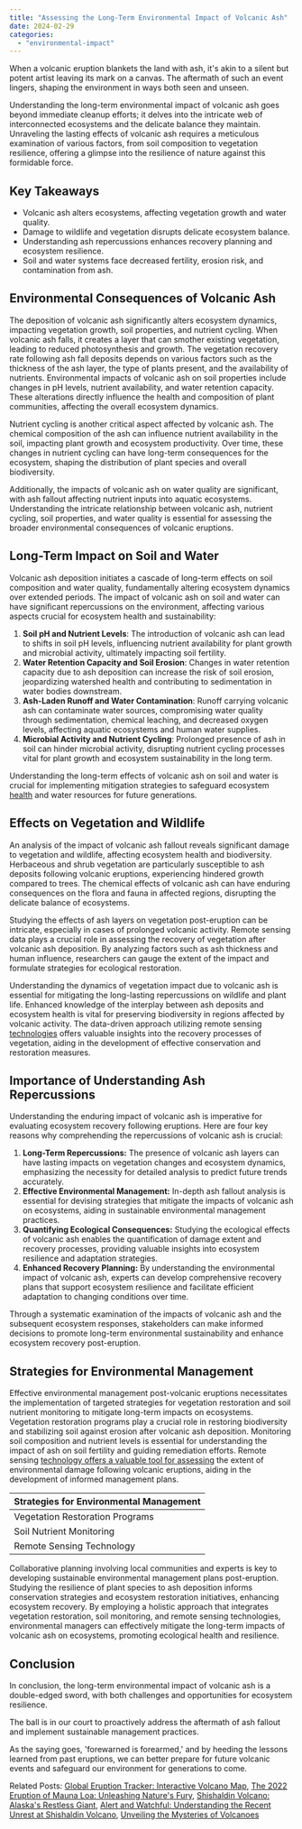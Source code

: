 ```yaml
---
title: "Assessing the Long-Term Environmental Impact of Volcanic Ash"
date: 2024-02-29
categories: 
  - "environmental-impact"
---
```


When a volcanic eruption blankets the land with ash, it's akin to a silent but potent artist leaving its mark on a canvas. The aftermath of such an event lingers, shaping the environment in ways both seen and unseen.

Understanding the long-term environmental impact of volcanic ash goes beyond immediate cleanup efforts; it delves into the intricate web of interconnected ecosystems and the delicate balance they maintain. Unraveling the lasting effects of volcanic ash requires a meticulous examination of various factors, from soil composition to vegetation resilience, offering a glimpse into the resilience of nature against this formidable force.

## Key Takeaways

- Volcanic ash alters ecosystems, affecting vegetation growth and water quality.
- Damage to wildlife and vegetation disrupts delicate ecosystem balance.
- Understanding ash repercussions enhances recovery planning and ecosystem resilience.
- Soil and water systems face decreased fertility, erosion risk, and contamination from ash.

## Environmental Consequences of Volcanic Ash

The deposition of volcanic ash significantly alters ecosystem dynamics, impacting vegetation growth, soil properties, and nutrient cycling. When volcanic ash falls, it creates a layer that can smother existing vegetation, leading to reduced photosynthesis and growth. The vegetation recovery rate following ash fall deposits depends on various factors such as the thickness of the ash layer, the type of plants present, and the availability of nutrients. Environmental impacts of volcanic ash on soil properties include changes in pH levels, nutrient availability, and water retention capacity. These alterations directly influence the health and composition of plant communities, affecting the overall ecosystem dynamics.

Nutrient cycling is another critical aspect affected by volcanic ash. The chemical composition of the ash can influence nutrient availability in the soil, impacting plant growth and ecosystem productivity. Over time, these changes in nutrient cycling can have long-term consequences for the ecosystem, shaping the distribution of plant species and overall biodiversity.

Additionally, the impacts of volcanic ash on water quality are significant, with ash fallout affecting nutrient inputs into aquatic ecosystems. Understanding the intricate relationship between volcanic ash, nutrient cycling, soil properties, and water quality is essential for assessing the broader environmental consequences of volcanic eruptions.

## Long-Term Impact on Soil and Water

Volcanic ash deposition initiates a cascade of long-term effects on soil composition and water quality, fundamentally altering ecosystem dynamics over extended periods. The impact of volcanic ash on soil and water can have significant repercussions on the environment, affecting various aspects crucial for ecosystem health and sustainability:

1. **Soil pH and Nutrient Levels**: The introduction of volcanic ash can lead to shifts in soil pH levels, influencing nutrient availability for plant growth and microbial activity, ultimately impacting soil fertility.
2. **Water Retention Capacity and Soil Erosion**: Changes in water retention capacity due to ash deposition can increase the risk of soil erosion, jeopardizing watershed health and contributing to sedimentation in water bodies downstream.
3. **Ash-Laden Runoff and Water Contamination**: Runoff carrying volcanic ash can contaminate water sources, compromising water quality through sedimentation, chemical leaching, and decreased oxygen levels, affecting aquatic ecosystems and human water supplies.
4. **Microbial Activity and Nutrient Cycling**: Prolonged presence of ash in soil can hinder microbial activity, disrupting nutrient cycling processes vital for plant growth and ecosystem sustainability in the long term.

Understanding the long-term effects of volcanic ash on soil and water is crucial for implementing mitigation strategies to safeguard ecosystem [health](https://magmamatters.com/understanding-volcanic-formation-a-comprehensive-guide/ "Understanding Volcanic Formation: A Comprehensive Guide") and water resources for future generations.

## Effects on Vegetation and Wildlife

An analysis of the impact of volcanic ash fallout reveals significant damage to vegetation and wildlife, affecting ecosystem health and biodiversity. Herbaceous and shrub vegetation are particularly susceptible to ash deposits following volcanic eruptions, experiencing hindered growth compared to trees. The chemical effects of volcanic ash can have enduring consequences on the flora and fauna in affected regions, disrupting the delicate balance of ecosystems.

Studying the effects of ash layers on vegetation post-eruption can be intricate, especially in cases of prolonged volcanic activity. Remote sensing data plays a crucial role in assessing the recovery of vegetation after volcanic ash deposition. By analyzing factors such as ash thickness and human influence, researchers can gauge the extent of the impact and formulate strategies for ecological restoration.

Understanding the dynamics of vegetation impact due to volcanic ash is essential for mitigating the long-lasting repercussions on wildlife and plant life. Enhanced knowledge of the interplay between ash deposits and ecosystem health is vital for preserving biodiversity in regions affected by volcanic activity. The data-driven approach utilizing remote sensing [technologies](https://magmamatters.com/the-art-and-science-of-volcano-monitoring/ "The Art and Science of Volcano Monitoring") offers valuable insights into the recovery processes of vegetation, aiding in the development of effective conservation and restoration measures.

## Importance of Understanding Ash Repercussions

Understanding the enduring impact of volcanic ash is imperative for evaluating ecosystem recovery following eruptions. Here are four key reasons why comprehending the repercussions of volcanic ash is crucial:

1. **Long-Term Repercussions:** The presence of volcanic ash layers can have lasting impacts on vegetation changes and ecosystem dynamics, emphasizing the necessity for detailed analysis to predict future trends accurately.
2. **Effective Environmental Management:** In-depth ash fallout analysis is essential for devising strategies that mitigate the impacts of volcanic ash on ecosystems, aiding in sustainable environmental management practices.
3. **Quantifying Ecological Consequences:** Studying the ecological effects of volcanic ash enables the quantification of damage extent and recovery processes, providing valuable insights into ecosystem resilience and adaptation strategies.
4. **Enhanced Recovery Planning:** By understanding the environmental impact of volcanic ash, experts can develop comprehensive recovery plans that support ecosystem resilience and facilitate efficient adaptation to changing conditions over time.

Through a systematic examination of the impacts of volcanic ash and the subsequent ecosystem responses, stakeholders can make informed decisions to promote long-term environmental sustainability and enhance ecosystem recovery post-eruption.

## Strategies for Environmental Management

Effective environmental management post-volcanic eruptions necessitates the implementation of targeted strategies for vegetation restoration and soil nutrient monitoring to mitigate long-term impacts on ecosystems. Vegetation restoration programs play a crucial role in restoring biodiversity and stabilizing soil against erosion after volcanic ash deposition. Monitoring soil composition and nutrient levels is essential for understanding the impact of ash on soil fertility and guiding remediation efforts. Remote sensing [technology offers a valuable tool for assessing](https://magmamatters.com/geothermal-energy-and-its-volcanic-origins/ "Geothermal Energy and Its Volcanic Origins") the extent of environmental damage following volcanic eruptions, aiding in the development of informed management plans.

| Strategies for Environmental Management |
| --- |
| Vegetation Restoration Programs |
| Soil Nutrient Monitoring |
| Remote Sensing Technology |

Collaborative planning involving local communities and experts is key to developing sustainable environmental management plans post-eruption. Studying the resilience of plant species to ash deposition informs conservation strategies and ecosystem restoration initiatives, enhancing ecosystem recovery. By employing a holistic approach that integrates vegetation restoration, soil monitoring, and remote sensing technologies, environmental managers can effectively mitigate the long-term impacts of volcanic ash on ecosystems, promoting ecological health and resilience.

## Conclusion

In conclusion, the long-term environmental impact of volcanic ash is a double-edged sword, with both challenges and opportunities for ecosystem resilience.

The ball is in our court to proactively address the aftermath of ash fallout and implement sustainable management practices.

As the saying goes, 'forewarned is forearmed,' and by heeding the lessons learned from past eruptions, we can better prepare for future volcanic events and safeguard our environment for generations to come.

Related Posts: [Global Eruption Tracker: Interactive Volcano Map](https://magmamatters.com/global-eruption-tracker-interactive-volcano-map/), [The 2022 Eruption of Mauna Loa: Unleashing Nature's Fury](https://magmamatters.com/the-2022-eruption-of-mauna-loa-unleashing-natures-fury/), [Shishaldin Volcano: Alaska's Restless Giant](https://magmamatters.com/shishaldin-volcano-alaskas-restless-giant/), [Alert and Watchful: Understanding the Recent Unrest at Shishaldin Volcano](https://magmamatters.com/alert-and-watchful-understanding-the-recent-unrest-at-shishaldin-volcano/), [Unveiling the Mysteries of Volcanoes](https://magmamatters.com/unveiling-the-mysteries-of-volcanoes/)
